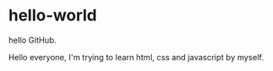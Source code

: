 # hello-world
hello GitHub.

Hello everyone, I'm trying to learn html, css and javascript by myself.
